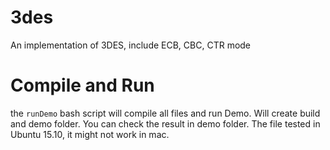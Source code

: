 # 3des
An implementation of 3DES, include ECB, CBC, CTR mode

# Compile and Run
the `runDemo` bash script will compile all files and run Demo. Will create build and demo folder. You can check the result in demo folder. The file tested in Ubuntu 15.10, it might not work in mac.

